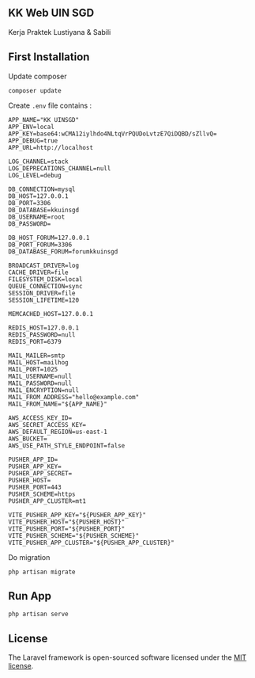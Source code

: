## KK Web UIN SGD
Kerja Praktek Lustiyana & Sabili

## First Installation
Update composer
```
composer update
```

 Create `.env` file contains :
 ```
 APP_NAME="KK UINSGD"
APP_ENV=local
APP_KEY=base64:wCMA12iylhdo4NLtqVrPQUDoLvtzE7QiDQBD/sZllvQ=
APP_DEBUG=true
APP_URL=http://localhost

LOG_CHANNEL=stack
LOG_DEPRECATIONS_CHANNEL=null
LOG_LEVEL=debug

DB_CONNECTION=mysql
DB_HOST=127.0.0.1
DB_PORT=3306
DB_DATABASE=kkuinsgd
DB_USERNAME=root
DB_PASSWORD=

DB_HOST_FORUM=127.0.0.1
DB_PORT_FORUM=3306
DB_DATABASE_FORUM=forumkkuinsgd

BROADCAST_DRIVER=log
CACHE_DRIVER=file
FILESYSTEM_DISK=local
QUEUE_CONNECTION=sync
SESSION_DRIVER=file
SESSION_LIFETIME=120

MEMCACHED_HOST=127.0.0.1

REDIS_HOST=127.0.0.1
REDIS_PASSWORD=null
REDIS_PORT=6379

MAIL_MAILER=smtp
MAIL_HOST=mailhog
MAIL_PORT=1025
MAIL_USERNAME=null
MAIL_PASSWORD=null
MAIL_ENCRYPTION=null
MAIL_FROM_ADDRESS="hello@example.com"
MAIL_FROM_NAME="${APP_NAME}"

AWS_ACCESS_KEY_ID=
AWS_SECRET_ACCESS_KEY=
AWS_DEFAULT_REGION=us-east-1
AWS_BUCKET=
AWS_USE_PATH_STYLE_ENDPOINT=false

PUSHER_APP_ID=
PUSHER_APP_KEY=
PUSHER_APP_SECRET=
PUSHER_HOST=
PUSHER_PORT=443
PUSHER_SCHEME=https
PUSHER_APP_CLUSTER=mt1

VITE_PUSHER_APP_KEY="${PUSHER_APP_KEY}"
VITE_PUSHER_HOST="${PUSHER_HOST}"
VITE_PUSHER_PORT="${PUSHER_PORT}"
VITE_PUSHER_SCHEME="${PUSHER_SCHEME}"
VITE_PUSHER_APP_CLUSTER="${PUSHER_APP_CLUSTER}"
```

Do migration
```
php artisan migrate
```

## Run App
```
php artisan serve
```

## License

The Laravel framework is open-sourced software licensed under the [MIT license](https://opensource.org/licenses/MIT).

